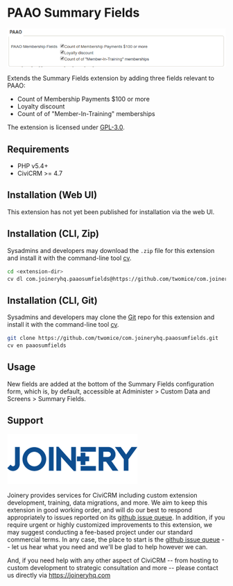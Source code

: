 # PAAO Summary Fields

![Screenshot](/images/screenshot.png)

Extends the Summary Fields extension by adding three fields relevant to PAAO:

* Count of Membership Payments $100 or more
* Loyalty discount 
* Count of of "Member-In-Training" memberships

The extension is licensed under [GPL-3.0](LICENSE.txt).

## Requirements

* PHP v5.4+
* CiviCRM >= 4.7

## Installation (Web UI)

This extension has not yet been published for installation via the web UI.

## Installation (CLI, Zip)

Sysadmins and developers may download the `.zip` file for this extension and
install it with the command-line tool [cv](https://github.com/civicrm/cv).

```bash
cd <extension-dir>
cv dl com.joineryhq.paaosumfields@https://github.com/twomice/com.joineryhq.paaosumfields/archive/master.zip
```

## Installation (CLI, Git)

Sysadmins and developers may clone the [Git](https://en.wikipedia.org/wiki/Git) repo for this extension and
install it with the command-line tool [cv](https://github.com/civicrm/cv).

```bash
git clone https://github.com/twomice/com.joineryhq.paaosumfields.git
cv en paaosumfields
```

## Usage

New fields are added at the bottom of the Summary Fields configuration form, which
is, by default, accessible at Administer > Custom Data and Screens > Summary Fields.

## Support
![screenshot](/images/joinery-logo.png)

Joinery provides services for CiviCRM including custom extension development, training, data migrations, and more. We aim to keep this extension in good working order, and will do our best to respond appropriately to issues reported on its [github issue queue](https://github.com/twomice/com.joineryhq.paaosumfields/issues). In addition, if you require urgent or highly customized improvements to this extension, we may suggest conducting a fee-based project under our standard commercial terms.  In any case, the place to start is the [github issue queue](https://github.com/twomice/com.joineryhq.paaosumfields/issues) -- let us hear what you need and we'll be glad to help however we can.

And, if you need help with any other aspect of CiviCRM -- from hosting to custom development to strategic consultation and more -- please contact us directly via https://joineryhq.com

